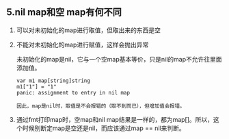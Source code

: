 ## 5.nil map和空 map有何不同

1. 可以对未初始化的map进行取值，但取出来的东西是空

2. 不能对未初始化的map进行赋值，这样会抛出异常

   未初始化的map是nil，它与一个空map基本等价，只是nil的map不允许往里面添加值。

   ```
   var m1 map[string]string
   m1["1"] = "1"
   panic: assignment to entry in nil map
   
   因此，map是nil时，取值是不会报错的（取不到而已），但增加值会报错。
   ```

3. 通过fmt打印map时，空map和nil map结果是一样的，都为map[]。所以，这个时候别断定map是空还是nil，而应该通过map == nil来判断。

